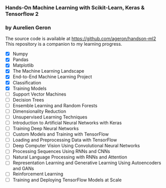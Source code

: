 ### Hands-On Machine Learning with Scikit-Learn, Keras & Tensorflow 2

### by Aurelien Geron

The source code is available at https://github.com/ageron/handson-ml2  
This repository is a companion to my learning progress.

- [x] Numpy
- [x] Pandas
- [x] Matplotlib
- [x] The Machine Learning Landscape
- [x] End-to-End Machine Learning Project
- [x] Classification
- [x] Training Models
- [ ] Support Vector Machines
- [ ] Decision Trees
- [ ] Ensemble Learning and Random Forests
- [ ] Dimensionality Reduction
- [ ] Unsupervised Learning Techniques
- [ ] Introduction to Artificial Neural Networks with Keras
- [ ] Training Deep Neural Networks
- [ ] Custom Models and Training with TensorFlow
- [ ] Loading and Preprocessing Data with TensorFlow
- [ ] Deep Computer Vision Using Convolutional Neural Networks
- [ ] Processing Sequences Using RNNs and CNNs
- [ ] Natural Language Processing with RNNs and Attention
- [ ] Representation Learning and Generative Learning Using Autoencoders and GANs
- [ ] Reinforcement Learning
- [ ] Training and Deploying TensorFlow Models at Scale
